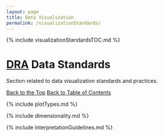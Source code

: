 ```yaml
---
layout: page
title: Data Visualization
permalink: /visualizationStandards/
---
```


{% include visualizationStandardsTOC.md %}

# <a name="visualizationStandards"></a> [DRA](http://www.fcps.net/administration/departments/data) Data Standards
Section related to data visualization standards and practices.

[Back to the Top](#top)  [Back to Table of Contents](#visualizationStandardsTOC)

{% include plotTypes.md %}

{% include dimensionality.md %}

{% include interpretationGuidelines.md %}


